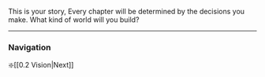 This is your story, Every chapter will be determined by the decisions you make. What kind of world will you build?

--------
### Navigation
❇️[[0.2 Vision|Next]]
